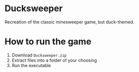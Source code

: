 # Ducksweeper
Recreation of the classic minesweeper game, but duck-themed.

# How to run the game
1. Download `Ducksweeper.zip`
2. Extract files into a folder of your choosing
3. Run the executable
